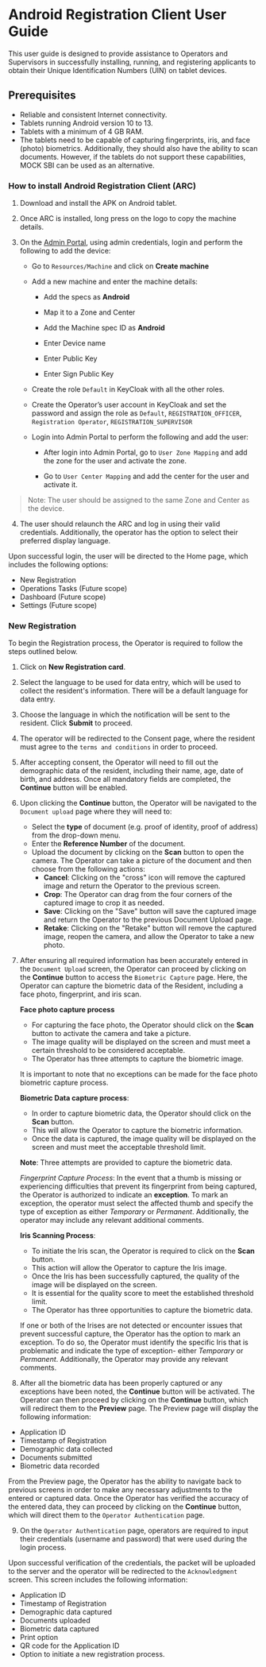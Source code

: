 # Android Registration Client User Guide

This user guide is designed to provide assistance to Operators and Supervisors in successfully installing, running, and registering applicants to obtain their Unique Identification Numbers (UIN) on tablet devices.

## Prerequisites

* Reliable and consistent Internet connectivity.
* Tablets running Android version 10 to 13.
* Tablets with a minimum of 4 GB RAM.
* The tablets need to be capable of capturing fingerprints, iris, and face (photo) biometrics. Additionally, they should also have the ability to scan documents. However, if the tablets do not support these capabilities, MOCK SBI can be used as an alternative.

### How to install Android Registration Client (ARC)

1. Download and install the APK on Android tablet.

2. Once ARC is installed, long press on the logo to copy the machine details.

3. On the [Admin Portal](https://docs.mosip.io/1.2.0/modules/administration/admin-portal-user-guide), using admin credentials, login and perform the following to add the device:

    * Go to `Resources/Machine` and click on **Create machine**

    * Add a new machine and enter the machine details:

      * Add the specs as **Android**

      * Map it to a Zone and Center

      * Add the Machine spec ID as **Android**

      * Enter Device name

      * Enter Public Key

      * Enter Sign Public Key

   * Create the role `Default` in KeyCloak with all the other roles.

   * Create the Operator’s user account in KeyCloak and set the password and assign the role as `Default`, `REGISTRATION_OFFICER`, 
     `Registration Operator`, `REGISTRATION_SUPERVISOR` 

   * Login into Admin Portal to perform the following and add the user:

      * After login into Admin Portal, go to `User Zone Mapping` and add the zone for the user and activate the zone.

      * Go to `User Center Mapping` and add the center for the user and activate it.

> Note: The user should be assigned to the same Zone and Center as the device.

4. The user should relaunch the ARC and log in using their valid credentials. Additionally, the operator has the option to select their preferred display language. 

Upon successful login, the user will be directed to the Home page, which includes the following options:

- New Registration
- Operations Tasks (Future scope)
- Dashboard (Future scope)
- Settings (Future scope)

### New Registration

To begin the Registration process, the Operator is required to follow the steps outlined below.

1. Click on **New Registration card**.
2. Select the language to be used for data entry, which will be used to collect the resident's information. There will be a default language for data entry.
3. Choose the language in which the notification will be sent to the resident. 
  Click **Submit**  to proceed.
4. The operator will be redirected to the Consent page, where the resident must agree to the `terms and conditions` in order to proceed.
5. After accepting consent, the Operator will need to fill out the demographic data of the resident, including their name, age, date of birth, and address. Once all mandatory fields are completed, the **Continue** button will be enabled.
6. Upon clicking the **Continue** button, the Operator will be navigated to the `Document upload` page where they will need to:
   * Select the **type** of document (e.g. proof of identity, proof of address) from the drop-down menu.
   * Enter the **Reference Number** of the document.
   * Upload the document by clicking on the **Scan** button to open the camera. The Operator can take a picture of the document and then choose from the following actions:
     - **Cancel**: Clicking on the "cross" icon will remove the captured image and return the Operator to the previous screen.
     - **Crop**: The Operator can drag from the four corners of the captured image to crop it as needed.
     - **Save**: Clicking on the "Save" button will save the captured image and return the Operator to the previous Document Upload page.
     - **Retake**: Clicking on the "Retake" button will remove the captured image, reopen the camera, and allow the Operator to take a new photo.
7. After ensuring all required information has been accurately entered in the `Document Upload` screen, the Operator can proceed by clicking on the **Continue** button to access the `Biometric Capture` page. Here, the Operator can capture the biometric data of the Resident, including a face photo, fingerprint, and iris scan.

      **Face photo capture process**

      * For capturing the face photo, the Operator should click on the **Scan** button to activate the camera and       take a picture.
      * The image quality will be displayed on the screen and must meet a certain threshold to be considered       acceptable.
      * The Operator has three attempts to capture the biometric image.

      It is important to note that no exceptions can be made for the face photo biometric capture process.

      **Biometric Data capture process**:

      * In order to capture biometric data, the Operator should click on the **Scan** button.
      * This will allow the Operator to capture the biometric information.
      * Once the data is captured, the image quality will be displayed on the screen and must meet the acceptable       threshold limit.
  
      **Note**: Three attempts are provided to capture the biometric data.

      _Fingerprint Capture Process_: In the event that a thumb is missing or experiencing difficulties that             prevent its fingerprint from being captured, the Operator is authorized to indicate an **exception**. To mark       an exception, the operator must select the affected thumb and specify the type of exception as either             _Temporary_ or _Permanent_. Additionally, the operator may include any relevant additional comments.

      **Iris Scanning Process**:

      * To initiate the Iris scan, the Operator is required to click on the **Scan** button.
      * This action will allow the Operator to capture the Iris image.
      * Once the Iris has been successfully captured, the quality of the image will be displayed on the screen.
      * It is essential for the quality score to meet the established threshold limit.
      * The Operator has three opportunities to capture the biometric data.

      If one or both of the Irises are not detected or encounter issues that prevent successful capture, the       Operator has the option to mark an exception. To do so, the Operator must identify the specific Iris that is       problematic and indicate the type of exception- either _Temporary_ or _Permanent_. Additionally, the Operator may provide any relevant comments.

8. After all the biometric data has been properly captured or any exceptions have been noted, the **Continue** button will be activated. The Operator can then proceed by clicking on the **Continue** button, which will redirect them to the **Preview** page. The Preview page will display the following information:

- Application ID
- Timestamp of Registration
- Demographic data collected
- Documents submitted
- Biometric data recorded

From the Preview page, the Operator has the ability to navigate back to previous screens in order to make any necessary adjustments to the entered or captured data. Once the Operator has verified the accuracy of the entered data, they can proceed by clicking on the **Continue** button, which will direct them to the `Operator Authentication` page.

9. On the `Operator Authentication` page, operators are required to input their credentials (username and password) that were used during the login process. 

  Upon successful verification of the credentials, the packet will be uploaded to the server and the operator will 
  be redirected to the `Acknowledgment` screen. This screen includes the following information:

  - Application ID
  - Timestamp of Registration
  - Demographic data captured
  - Documents uploaded
  - Biometric data captured
  - Print option
  - QR code for the Application ID
  - Option to initiate a new registration process.



